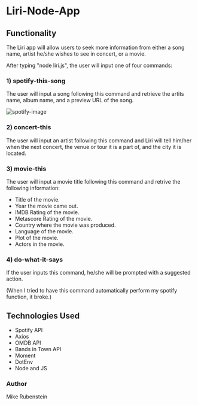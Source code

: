 # Liri-Node-App

## Functionality

The Liri app will allow users to seek more information from either a song name, artist he/she wishes to see in concert, or a movie.  

After typing "node liri.js", the user will input one of four commands:

### 1) spotify-this-song

The user will input a song following this command and retrieve the artits name, album name, and a preview URL of the song.

![spotify-image](spotify-this-song.png)

### 2) concert-this

The user will input an artist following this command and Liri will tell him/her when the next concert, the venue or tour it is a part of, and the city it is located.

### 3) movie-this

The user will input a movie title following this command and retrive the following information:

  * Title of the movie.
  * Year the movie came out.
  * IMDB Rating of the movie.
  * Metascore Rating of the movie.
  * Country where the movie was produced.
  * Language of the movie.
  * Plot of the movie.
  * Actors in the movie.

### 4) do-what-it-says

If the user inputs this command, he/she will be prompted with a suggested action.

(When I tried to have this command automatically perform my spotify function, it broke.)

## Technologies Used

- Spotify API
- Axios
- OMDB API
- Bands in Town API
- Moment
- DotEnv
- Node and JS

### Author

Mike Rubenstein